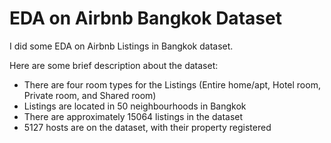 # EDA on Airbnb Bangkok Dataset
I did some EDA on Airbnb Listings in Bangkok dataset.<br>

Here are some brief description about the dataset:
- There are four room types for the Listings (Entire home/apt, Hotel room, Private room, and Shared room)
- Listings are located in 50 neighbourhoods in Bangkok
- There are approximately 15064 listings in the dataset
- 5127 hosts are on the dataset, with their property registered
